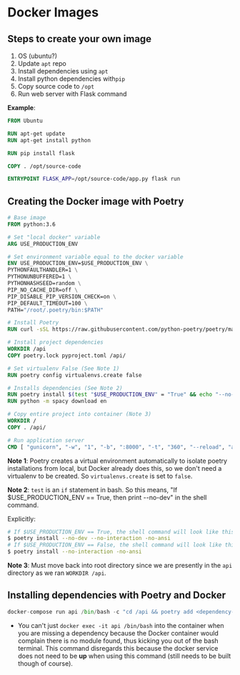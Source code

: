 # Docker Images

## Steps to create your own image

1. OS (ubuntu?)
2. Update `apt` repo
3. Install dependencies using `apt`
4. Install python dependencies with`pip`
5. Copy source code to `/opt` 
6. Run web server with Flask command

**Example**:

```dockerfile
FROM Ubuntu

RUN apt-get update
RUN apt-get install python

RUN pip install flask

COPY . /opt/source-code

ENTRYPOINT FLASK_APP=/opt/source-code/app.py flask run
```



## Creating the Docker image with Poetry

```dockerfile
# Base image
FROM python:3.6

# Set "local docker" variable
ARG USE_PRODUCTION_ENV

# Set environment variable equal to the docker variable
ENV USE_PRODUCTION_ENV=$USE_PRODUCTION_ENV \
PYTHONFAULTHANDLER=1 \
PYTHONUNBUFFERED=1 \
PYTHONHASHSEED=random \
PIP_NO_CACHE_DIR=off \
PIP_DISABLE_PIP_VERSION_CHECK=on \
PIP_DEFAULT_TIMEOUT=100 \
PATH="/root/.poetry/bin:$PATH"

# Install Poetry
RUN curl -sSL https://raw.githubusercontent.com/python-poetry/poetry/master/get-poetry.py | python

# Install project dependencies
WORKDIR /api
COPY poetry.lock pyproject.toml /api/

# Set virtualenv False (See Note 1)
RUN poetry config virtualenvs.create false

# Installs dependencies (See Note 2)
RUN poetry install $(test "$USE_PRODUCTION_ENV" = "True" && echo "--no-dev") --no-interaction --no-ansi
RUN python -m spacy download en

# Copy entire project into container (Note 3)
WORKDIR /
COPY . /api/

# Run application server
CMD [ "gunicorn", "-w", "1", "-b", ":8000", "-t", "360", "--reload", "api.wsgi:app" ]
```

**Note 1**: Poetry creates a virtual environment automatically to isolate poetry installations from local, but Docker already does this, so we don't need a virtualenv to be created. So `virtualenvs.create` is set to `false`.

**Note 2**: `test` is an `if` statement in bash. So this means, "If $USE_PRODUCTION_ENV == True, then print --no-dev" in the shell command.

 Explicitly:

```bash
# If $USE_PRODUCTION_ENV == True, the shell command will look like this:
$ poetry install --no-dev --no-interaction -no-ansi
# If $USE_PRODUCTION_ENV == False, the shell command will look like this:
$ poetry install --no-interaction -no-ansi
```

**Note 3**: Must move back into root directory since we are presently in the `api` directory as we ran `WORKDIR /api`.

## Installing dependencies with Poetry and Docker

```python
docker-compose run api /bin/bash -c "cd /api && poetry add <dependency-name>"
```

- You can't just `docker exec -it api /bin/bash` into the container when you are missing a dependency because the Docker container would complain there is no module found, thus kicking you out of the bash terminal. This command disregards this because the docker service does not need to be **up** when using this command (still needs to be built though of course).

